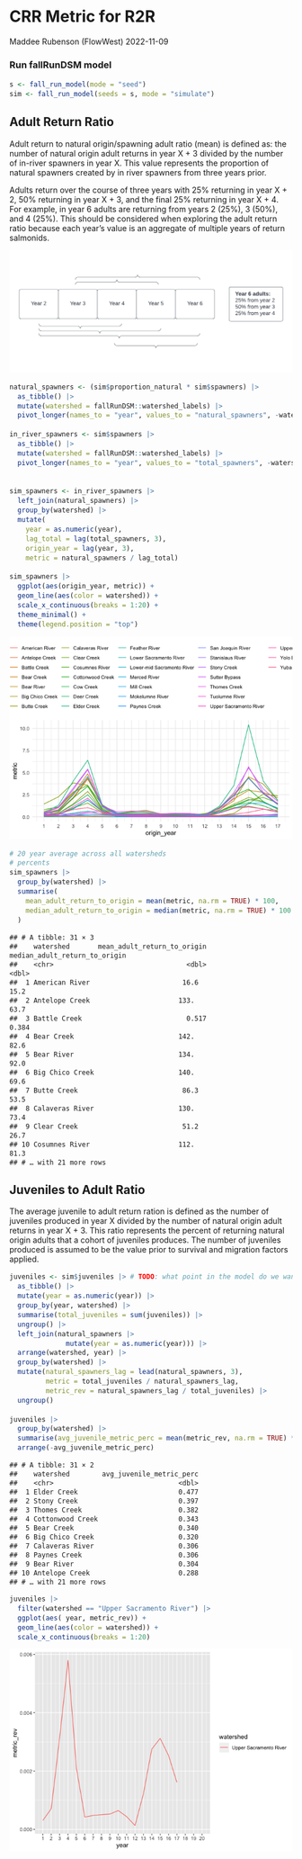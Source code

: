 CRR Metric for R2R
================
Maddee Rubenson (FlowWest)
2022-11-09

### Run fallRunDSM model

``` r
s <- fall_run_model(mode = "seed")
sim <- fall_run_model(seeds = s, mode = "simulate")
```

## Adult Return Ratio

Adult return to natural origin/spawning adult ratio (mean) is defined
as: the number of natural origin adult returns in year X + 3 divided by
the number of in-river spawners in year X. This value represents the
proportion of natural spawners created by in river spawners from three
years prior.

Adults return over the course of three years with 25% returning in year
X + 2, 50% returning in year X + 3, and the final 25% returning in year
X + 4. For example, in year 6 adults are returning from years 2 (25%), 3
(50%), and 4 (25%). This should be considered when exploring the adult
return ratio because each year’s value is an aggregate of multiple years
of return salmonids.

<img src="crr_diagram.png" width="680" />

``` r
natural_spawners <- (sim$proportion_natural * sim$spawners) |>
  as_tibble() |>
  mutate(watershed = fallRunDSM::watershed_labels) |>
  pivot_longer(names_to = "year", values_to = "natural_spawners", -watershed)

in_river_spawners <- sim$spawners |>
  as_tibble() |>
  mutate(watershed = fallRunDSM::watershed_labels) |>
  pivot_longer(names_to = "year", values_to = "total_spawners", -watershed)


sim_spawners <- in_river_spawners |>
  left_join(natural_spawners) |>
  group_by(watershed) |>
  mutate(
    year = as.numeric(year),
    lag_total = lag(total_spawners, 3),
    origin_year = lag(year, 3),
    metric = natural_spawners / lag_total) 

sim_spawners |>
  ggplot(aes(origin_year, metric)) +
  geom_line(aes(color = watershed)) +
  scale_x_continuous(breaks = 1:20) + 
  theme_minimal() + 
  theme(legend.position = "top") 
```

![](crr_metric_analysis_markdown_files/figure-gfm/unnamed-chunk-2-1.png)<!-- -->

``` r
# 20 year average across all watersheds
# percents 
sim_spawners |>
  group_by(watershed) |>
  summarise(
    mean_adult_return_to_origin = mean(metric, na.rm = TRUE) * 100,
    median_adult_return_to_origin = median(metric, na.rm = TRUE) * 100
  )
```

    ## # A tibble: 31 × 3
    ##    watershed       mean_adult_return_to_origin median_adult_return_to_origin
    ##    <chr>                                 <dbl>                         <dbl>
    ##  1 American River                       16.6                          15.2  
    ##  2 Antelope Creek                      133.                           63.7  
    ##  3 Battle Creek                          0.517                         0.384
    ##  4 Bear Creek                          142.                           82.6  
    ##  5 Bear River                          134.                           92.0  
    ##  6 Big Chico Creek                     140.                           69.6  
    ##  7 Butte Creek                          86.3                          53.5  
    ##  8 Calaveras River                     130.                           73.4  
    ##  9 Clear Creek                          51.2                          26.7  
    ## 10 Cosumnes River                      112.                           81.3  
    ## # … with 21 more rows

## Juveniles to Adult Ratio

The average juvenile to adult return ration is defined as the number of
juveniles produced in year X divided by the number of natural origin
adult returns in year X + 3. This ratio represents the percent of
returning natural origin adults that a cohort of juveniles produces. The
number of juveniles produced is assumed to be the value prior to
survival and migration factors applied.

``` r
juveniles <- sim$juveniles |> # TODO: what point in the model do we want to capture total juveniles?
  as_tibble() |>
  mutate(year = as.numeric(year)) |>
  group_by(year, watershed) |>
  summarise(total_juveniles = sum(juveniles)) |>
  ungroup() |>
  left_join(natural_spawners |>
              mutate(year = as.numeric(year))) |>
  arrange(watershed, year) |>
  group_by(watershed) |>
  mutate(natural_spawners_lag = lead(natural_spawners, 3),
         metric = total_juveniles / natural_spawners_lag,
         metric_rev = natural_spawners_lag / total_juveniles) |>
  ungroup()

juveniles |>
  group_by(watershed) |>
  summarise(avg_juvenile_metric_perc = mean(metric_rev, na.rm = TRUE) * 100) |>
  arrange(-avg_juvenile_metric_perc)
```

    ## # A tibble: 31 × 2
    ##    watershed        avg_juvenile_metric_perc
    ##    <chr>                               <dbl>
    ##  1 Elder Creek                         0.477
    ##  2 Stony Creek                         0.397
    ##  3 Thomes Creek                        0.382
    ##  4 Cottonwood Creek                    0.343
    ##  5 Bear Creek                          0.340
    ##  6 Big Chico Creek                     0.320
    ##  7 Calaveras River                     0.306
    ##  8 Paynes Creek                        0.306
    ##  9 Bear River                          0.304
    ## 10 Antelope Creek                      0.288
    ## # … with 21 more rows

``` r
juveniles |>
  filter(watershed == "Upper Sacramento River") |>
  ggplot(aes( year, metric_rev)) +
  geom_line(aes(color = watershed)) +
  scale_x_continuous(breaks = 1:20)
```

![](crr_metric_analysis_markdown_files/figure-gfm/unnamed-chunk-3-1.png)<!-- -->
